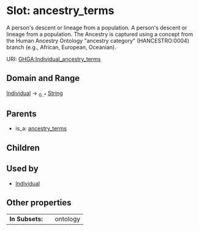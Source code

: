 
# Slot: ancestry_terms


A person's descent or lineage from a population. A person's descent or lineage from a population. The Ancestry is captured using a concept from the Human Ancestry Ontology "ancestry category" (HANCESTRO:0004) branch (e.g., African, European, Oceanian).

URI: [GHGA:Individual_ancestry_terms](https://w3id.org/GHGA/Individual_ancestry_terms)


## Domain and Range

[Individual](Individual.md) &#8594;  <sub>0..\*</sub> [String](types/String.md)

## Parents

 *  is_a: [ancestry_terms](ancestry_terms.md)

## Children


## Used by

 * [Individual](Individual.md)

## Other properties

|  |  |  |
| --- | --- | --- |
| **In Subsets:** | | ontology |

